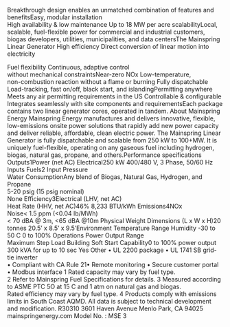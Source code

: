 Breakthrough design 
enables an unmatched 
combination of 
features and benefitsEasy, modular installation  
High availability & low maintenance
Up to 18 MW per acre scalabilityLocal, scalable, fuel-flexible power 
for commercial and industrial 
customers, biogas developers, utilities, 
municipalities, and data centersThe Mainspring 
Linear Generator 
High efficiency
Direct conversion of linear 
motion into electricity
 
Fuel flexibility
Continuous, adaptive control  
without mechanical constraintsNear-zero NOx
Low-temperature,  
non-combustion reaction 
without a flame or burning
Fully dispatchable
Load-tracking, fast on/off, 
black start, and islandingPermitting anywhere
Meets any air permitting 
requirements in the US
Controllable & configurable
Integrates seamlessly with site 
components and requirementsEach package contains two linear 
generator cores, operated in tandem.
About Mainspring Energy
Mainspring  Energy manufactures and delivers innovative, flexible, low-emissions onsite power solutions that rapidly 
add new power capacity and deliver reliable, affordable, clean electric power. The Mainspring Linear Generator is 
fully dispatchable and scalable from 250 kW to 100+MW. It is uniquely fuel-flexible, operating on any gaseous fuel 
including hydrogen, biogas, natural gas, propane, and others.Performance specifications
Outputs1Power (net AC) 
Electrical250 kW
400/480 V, 3 Phase, 50/60 Hz
Inputs Fuels2
Input Pressure  
Water ConsumptionAny blend of Biogas, Natural 
Gas, Hydrogen, and Propane  
5-20 psig (15 psig nominal)  
None
Efficiency3Electrical (LHV, net AC)  
Heat Rate (HHV, net AC)46%
8,233 BTU/kWh
Emissions4NOx  
Noise< 1.5 ppm (<0.04 lb/MWh)  
< 70 dBA @ 3m, <65 dBA @10m
Physical Weight
Dimensions (L x W x H)20 tonnes
20.5’ x 8.5’ x 9.5’Environment Temperature Range 
Humidity -30 to 50 C 
0 to 100%
Operations Power Output Range  
Maximum Step Load
Building Soft Start Capability0 to 100% power output  
300 kVA for up to 10 sec
Yes
Other • UL 2200 package
• UL 1741 SB grid-tie inverter  
• Compliant with CA Rule 21• Remote monitoring
• Secure customer portal  
• Modbus interface
1 Rated capacity may vary by fuel type.  
2 Refer to Mainspring Fuel Specifications for details.
3 Measured according to ASME PTC 5O at 15 C and 1 atm on natural gas and biogas.  
     Rated efficiency may vary by fuel type.
4 Products comply with emissions limits in South Coast AQMD.
All data is subject to technical development and modification. R30310
3601 Haven Avenue 
Menlo Park, CA 94025 
mainspringenergy.com Model No. : MSE 3